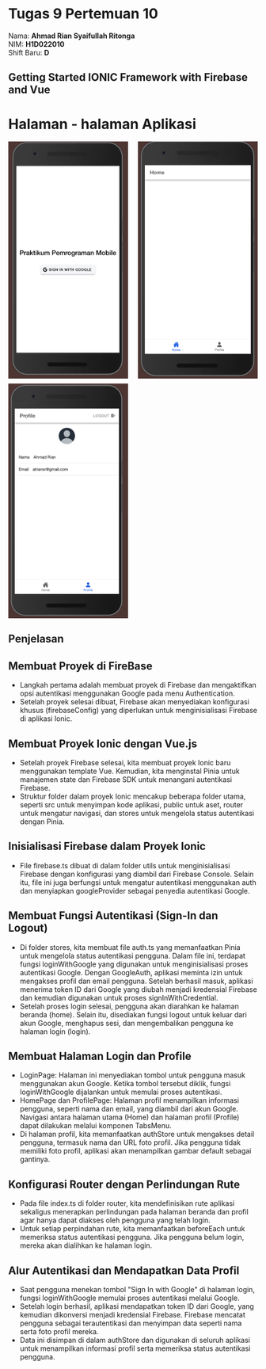# Tugas 9 Pertemuan 10

Nama: **Ahmad Rian Syaifullah Ritonga**  
NIM: **H1D022010**  
Shift Baru: **D**

## Getting Started IONIC Framework with Firebase and Vue

# Halaman - halaman Aplikasi

<div style="display: flex; flex-wrap: wrap; gap: 10px; justify-content: space-between;">
<img src="/assets/images/create-1.png" alt="List Produk" style="width: 48%; max-width: 300px;"/>
<img src="/assets/images/create-2.png" alt="List Produk" style="width: 48%; max-width: 300px;"/>
<img src="/assets/images/create-3.png" alt="List Produk" style="width: 48%; max-width: 300px;"/>
</div>

## Penjelasan

## Membuat Proyek di FireBase

- Langkah pertama adalah membuat proyek di Firebase dan mengaktifkan opsi autentikasi menggunakan Google pada menu Authentication.
- Setelah proyek selesai dibuat, Firebase akan menyediakan konfigurasi khusus (firebaseConfig) yang diperlukan untuk menginisialisasi Firebase di aplikasi Ionic.

## Membuat Proyek Ionic dengan Vue.js

- Setelah proyek Firebase selesai, kita membuat proyek Ionic baru menggunakan template Vue. Kemudian, kita menginstal Pinia untuk manajemen state dan Firebase SDK untuk menangani autentikasi Firebase.
- Struktur folder dalam proyek Ionic mencakup beberapa folder utama, seperti src untuk menyimpan kode aplikasi, public untuk aset, router untuk mengatur navigasi, dan stores untuk mengelola status autentikasi dengan Pinia.

## Inisialisasi Firebase dalam Proyek Ionic

- File firebase.ts dibuat di dalam folder utils untuk menginisialisasi Firebase dengan konfigurasi yang diambil dari Firebase Console. Selain itu, file ini juga berfungsi untuk mengatur autentikasi menggunakan auth dan menyiapkan googleProvider sebagai penyedia autentikasi Google.

## Membuat Fungsi Autentikasi (Sign-In dan Logout)

- Di folder stores, kita membuat file auth.ts yang memanfaatkan Pinia untuk mengelola status autentikasi pengguna. Dalam file ini, terdapat fungsi loginWithGoogle yang digunakan untuk menginisialisasi proses autentikasi Google. Dengan GoogleAuth, aplikasi meminta izin untuk mengakses profil dan email pengguna. Setelah berhasil masuk, aplikasi menerima token ID dari Google yang diubah menjadi kredensial Firebase dan kemudian digunakan untuk proses signInWithCredential.
- Setelah proses login selesai, pengguna akan diarahkan ke halaman beranda (home). Selain itu, disediakan fungsi logout untuk keluar dari akun Google, menghapus sesi, dan mengembalikan pengguna ke halaman login (login).

## Membuat Halaman Login dan Profile

- LoginPage: Halaman ini menyediakan tombol untuk pengguna masuk menggunakan akun Google. Ketika tombol tersebut diklik, fungsi loginWithGoogle dijalankan untuk memulai proses autentikasi.
- HomePage dan ProfilePage: Halaman profil menampilkan informasi pengguna, seperti nama dan email, yang diambil dari akun Google. Navigasi antara halaman utama (Home) dan halaman profil (Profile) dapat dilakukan melalui komponen TabsMenu.
- Di halaman profil, kita memanfaatkan authStore untuk mengakses detail pengguna, termasuk nama dan URL foto profil. Jika pengguna tidak memiliki foto profil, aplikasi akan menampilkan gambar default sebagai gantinya.

## Konfigurasi Router dengan Perlindungan Rute

- Pada file index.ts di folder router, kita mendefinisikan rute aplikasi sekaligus menerapkan perlindungan pada halaman beranda dan profil agar hanya dapat diakses oleh pengguna yang telah login.
- Untuk setiap perpindahan rute, kita memanfaatkan beforeEach untuk memeriksa status autentikasi pengguna. Jika pengguna belum login, mereka akan dialihkan ke halaman login.

## Alur Autentikasi dan Mendapatkan Data Profil

- Saat pengguna menekan tombol "Sign In with Google" di halaman login, fungsi loginWithGoogle memulai proses autentikasi melalui Google.
- Setelah login berhasil, aplikasi mendapatkan token ID dari Google, yang kemudian dikonversi menjadi kredensial Firebase. Firebase mencatat pengguna sebagai terautentikasi dan menyimpan data seperti nama serta foto profil mereka.
- Data ini disimpan di dalam authStore dan digunakan di seluruh aplikasi untuk menampilkan informasi profil serta memeriksa status autentikasi pengguna.
